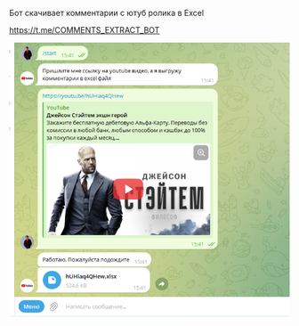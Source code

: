 Бот скачивает комментарии с ютуб ролика в Excel

https://t.me/COMMENTS_EXTRACT_BOT

![](extractor.png)
